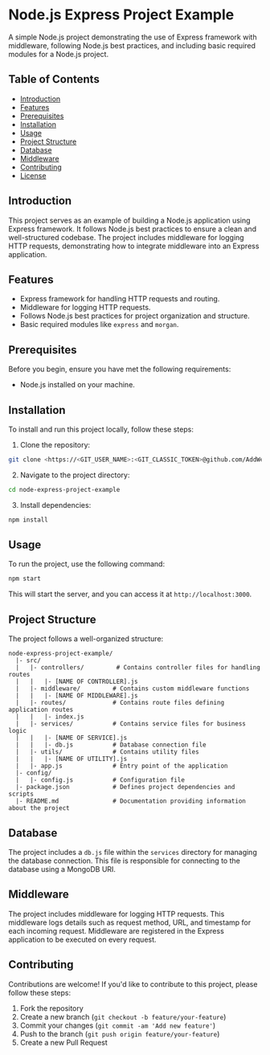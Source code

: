 # Node.js Express Project Example

A simple Node.js project demonstrating the use of Express framework with middleware, following Node.js best practices, and including basic required modules for a Node.js project.

## Table of Contents

- [Introduction](#introduction)
- [Features](#features)
- [Prerequisites](#prerequisites)
- [Installation](#installation)
- [Usage](#usage)
- [Project Structure](#project-structure)
- [Database](#database)
- [Middleware](#middleware)
- [Contributing](#contributing)
- [License](#license)

## Introduction

This project serves as an example of building a Node.js application using Express framework. It follows Node.js best practices to ensure a clean and well-structured codebase. The project includes middleware for logging HTTP requests, demonstrating how to integrate middleware into an Express application.

## Features

- Express framework for handling HTTP requests and routing.
- Middleware for logging HTTP requests.
- Follows Node.js best practices for project organization and structure.
- Basic required modules like `express` and `morgan`.

## Prerequisites

Before you begin, ensure you have met the following requirements:

- Node.js installed on your machine.

## Installation

To install and run this project locally, follow these steps:

1. Clone the repository:

```bash
git clone <https://<GIT_USER_NAME>:<GIT_CLASSIC_TOKEN>@github.com/AddWebSolution/nodejs-code-snippet.git>
```

2. Navigate to the project directory:

```bash
cd node-express-project-example
```

3. Install dependencies:

```bash
npm install
```

## Usage

To run the project, use the following command:

```bash
npm start
```

This will start the server, and you can access it at `http://localhost:3000`.

## Project Structure

The project follows a well-organized structure:

```
node-express-project-example/
  |- src/
  |   |- controllers/         # Contains controller files for handling routes
  |   |   |- [NAME OF CONTROLLER].js
  |   |- middleware/         # Contains custom middleware functions
  |   |   |- [NAME OF MIDDLEWARE].js
  |   |- routes/             # Contains route files defining application routes
  |   |   |- index.js
  |   |- services/           # Contains service files for business logic
  |   |   |- [NAME OF SERVICE].js  
  |   |   |- db.js           # Database connection file
  |   |- utils/              # Contains utility files
  |   |   |- [NAME OF UTILITY].js
  |   |- app.js              # Entry point of the application
  |- config/
  |   |- config.js           # Configuration file
  |- package.json            # Defines project dependencies and scripts
  |- README.md               # Documentation providing information about the project
```

## Database

The project includes a `db.js` file within the `services` directory for managing the database connection. This file is responsible for connecting to the database using a MongoDB URI.

## Middleware

The project includes middleware for logging HTTP requests. This middleware logs details such as request method, URL, and timestamp for each incoming request. Middleware are registered in the Express application to be executed on every request.

## Contributing

Contributions are welcome! If you'd like to contribute to this project, please follow these steps:

1. Fork the repository
2. Create a new branch (`git checkout -b feature/your-feature`)
3. Commit your changes (`git commit -am 'Add new feature'`)
4. Push to the branch (`git push origin feature/your-feature`)
5. Create a new Pull Request

